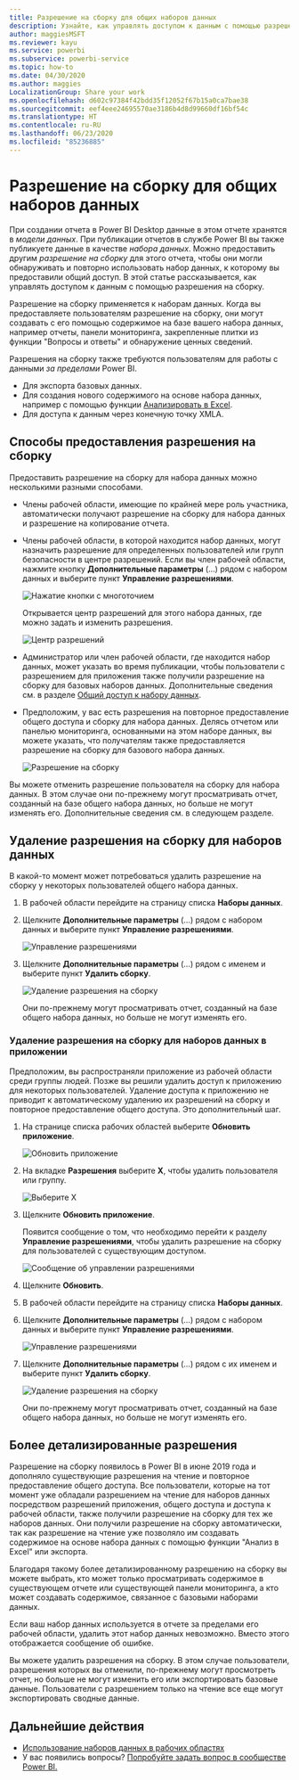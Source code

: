 ```yaml
---
title: Разрешение на сборку для общих наборов данных
description: Узнайте, как управлять доступом к данным с помощью разрешения на сборку.
author: maggiesMSFT
ms.reviewer: kayu
ms.service: powerbi
ms.subservice: powerbi-service
ms.topic: how-to
ms.date: 04/30/2020
ms.author: maggies
LocalizationGroup: Share your work
ms.openlocfilehash: d602c97384f42bdd35f12052f67b15a0ca7bae38
ms.sourcegitcommit: eef4eee24695570ae3186b4d8d99660df16bf54c
ms.translationtype: HT
ms.contentlocale: ru-RU
ms.lasthandoff: 06/23/2020
ms.locfileid: "85236885"
---
```

# <a name="build-permission-for-shared-datasets"></a>Разрешение на сборку для общих наборов данных

При создании отчета в Power BI Desktop данные в этом отчете хранятся в *модели данных*. При публикации отчетов в службе Power BI вы также публикуете данные в качестве *набора данных*. Можно предоставить другим *разрешение на сборку* для этого отчета, чтобы они могли обнаруживать и повторно использовать набор данных, к которому вы предоставили общий доступ. В этой статье рассказывается, как управлять доступом к данным с помощью разрешения на сборку.

Разрешение на сборку применяется к наборам данных. Когда вы предоставляете пользователям разрешение на сборку, они могут создавать с его помощью содержимое на базе вашего набора данных, например отчеты, панели мониторинга, закрепленные плитки из функции "Вопросы и ответы" и обнаружение ценных сведений. 

Разрешения на сборку также требуются пользователям для работы с данными *за пределами* Power BI.

- Для экспорта базовых данных.
- Для создания нового содержимого на основе набора данных, например с помощью функции [Анализировать в Excel](../collaborate-share/service-analyze-in-excel.md).
- Для доступа к данным через конечную точку XMLA.

## <a name="ways-to-give-build-permission"></a>Способы предоставления разрешения на сборку

Предоставить разрешение на сборку для набора данных можно несколькими разными способами.

- Члены рабочей области, имеющие по крайней мере роль участника, автоматически получают разрешение на сборку для набора данных и разрешение на копирование отчета.
 
- Члены рабочей области, в которой находится набор данных, могут назначить разрешение для определенных пользователей или групп безопасности в центре разрешений. Если вы член рабочей области, нажмите кнопку **Дополнительные параметры** (…) рядом с набором данных и выберите пункт **Управление разрешениями**.

    ![Нажатие кнопки с многоточием](media/service-datasets-build-permissions/power-bi-dataset-permissions-new-look.png)

    Открывается центр разрешений для этого набора данных, где можно задать и изменить разрешения.

    ![Центр разрешений](media/service-datasets-build-permissions/power-bi-dataset-remove-permissions-no-callouts.png)

- Администратор или член рабочей области, где находится набор данных, может указать во время публикации, чтобы пользователи с разрешением для приложения также получили разрешение на сборку для базовых наборов данных. Дополнительные сведения см. в разделе [Общий доступ к набору данных](service-datasets-share.md).

- Предположим, у вас есть разрешения на повторное предоставление общего доступа и сборку для набора данных. Делясь отчетом или панелью мониторинга, основанными на этом наборе данных, вы можете указать, что получателям также предоставляется разрешение на сборку для базового набора данных.

    ![Разрешение на сборку](media/service-datasets-build-permissions/power-bi-share-report-allow-users.png)

Вы можете отменить разрешение пользователя на сборку для набора данных. В этом случае они по-прежнему могут просматривать отчет, созданный на базе общего набора данных, но больше не могут изменять его. Дополнительные сведения см. в следующем разделе.

## <a name="remove-build-permission-for-a-dataset"></a>Удаление разрешения на сборку для наборов данных

В какой-то момент может потребоваться удалить разрешение на сборку у некоторых пользователей общего набора данных. 

1. В рабочей области перейдите на страницу списка **Наборы данных**. 
1. Щелкните **Дополнительные параметры** (…) рядом с набором данных и выберите пункт **Управление разрешениями**.

    ![Управление разрешениями](media/service-datasets-build-permissions/power-bi-dataset-permissions-new-look.png)

1. Щелкните **Дополнительные параметры** (…) рядом с именем и выберите пункт **Удалить сборку**.

    ![Удаление разрешения на сборку](media/service-datasets-build-permissions/power-bi-dataset-remove-build-permissions.png)

    Они по-прежнему могут просматривать отчет, созданный на базе общего набора данных, но больше не могут изменять его.

### <a name="remove-build-permission-for-a-dataset-in-an-app"></a>Удаление разрешения на сборку для наборов данных в приложении

Предположим, вы распространяли приложение из рабочей области среди группы людей. Позже вы решили удалить доступ к приложению для некоторых пользователей. Удаление доступа к приложению не приводит к автоматическому удалению их разрешений на сборку и повторное предоставление общего доступа. Это дополнительный шаг. 

1. На странице списка рабочих областей выберите **Обновить приложение**. 

    ![Обновить приложение](media/service-datasets-build-permissions/power-bi-app-update.png)

1. На вкладке **Разрешения** выберите **X**, чтобы удалить пользователя или группу. 

    ![Выберите X](media/service-datasets-build-permissions/power-bi-app-delete-user.png)
1. Щелкните **Обновить приложение**.

    Появится сообщение о том, что необходимо перейти к разделу **Управление разрешениями**, чтобы удалить разрешение на сборку для пользователей с существующим доступом. 

    ![Сообщение об управлении разрешениями](media/service-datasets-build-permissions/power-bi-dataset-app-remove-message.png)

1. Щелкните **Обновить**.

1. В рабочей области перейдите на страницу списка **Наборы данных**. 
1. Щелкните **Дополнительные параметры** (…) рядом с набором данных и выберите пункт **Управление разрешениями**.

    ![Управление разрешениями](media/service-datasets-build-permissions/power-bi-dataset-permissions-new-look.png)

1. Щелкните **Дополнительные параметры** (…) рядом с их именем и выберите пункт **Удалить сборку**.

    ![Удаление разрешения на сборку](media/service-datasets-build-permissions/power-bi-dataset-remove-build-permissions.png)

    Они по-прежнему могут просматривать отчет, созданный на базе общего набора данных, но больше не могут изменять его.

## <a name="more-granular-permissions"></a>Более детализированные разрешения

Разрешение на сборку появилось в Power BI в июне 2019 года и дополняло существующие разрешения на чтение и повторное предоставление общего доступа. Все пользователи, которые на тот момент уже обладали разрешением на чтение для наборов данных посредством разрешений приложения, общего доступа и доступа к рабочей области, также получили разрешение на сборку для тех же наборов данных. Они получили разрешение на сборку автоматически, так как разрешение на чтение уже позволяло им создавать содержимое на основе набора данных с помощью функции "Анализ в Excel" или экспорта.

Благодаря такому более детализированному разрешению на сборку вы можете выбрать, кто может только просматривать содержимое в существующем отчете или существующей панели мониторинга, а кто может создавать содержимое, связанное с базовыми наборами данных.

Если ваш набор данных используется в отчете за пределами его рабочей области, удалить этот набор данных невозможно. Вместо этого отображается сообщение об ошибке.

Вы можете удалить разрешения на сборку. В этом случае пользователи, разрешения которых вы отменили, по-прежнему могут просмотреть отчет, но больше не могут изменить его или экспортировать базовые данные. Пользователи с разрешением только на чтение все еще могут экспортировать сводные данные. 

## <a name="next-steps"></a>Дальнейшие действия

- [Использование наборов данных в рабочих областях](service-datasets-across-workspaces.md)
- У вас появились вопросы? [Попробуйте задать вопрос в сообществе Power BI.](https://community.powerbi.com/)
